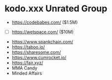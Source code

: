 # kodo.xxx Unrated Group

- https://codebabes.com/ ($1.5M)
- [ ]  https://wetspace.com/ ($10M)
- https://www.spankchain.com/
- https://taboo.io/
- https://sharesome.com/
- https://www.cumrocket.io/
- https://fair.xyz/
- MMA Candy
- Minded Affairs